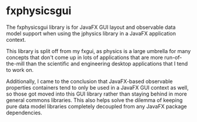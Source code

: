 # fxphysicsgui

The fxphysicsgui library is for JavaFX GUI layout and observable data model support when using the jphysics library in a JavaFX application context.

This library is split off from my fxgui, as physics is a large umbrella for many concepts that don't come up in lots of applications that are more run-of-the-mill than the scientific and engineering desktop applications that I tend to work on.

Additionally, I came to the conclusion that JavaFX-based observable properties containers tend to only be used in a JavaFX GUI context as well, so those got moved into this GUI library rather than staying behind in more general commons libraries. This also helps solve the dilemma of keeping pure data model libraries completely decoupled from any JavaFX package dependencies.
